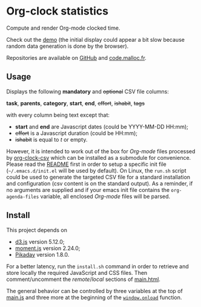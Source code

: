 # Org-clock statistics

Compute and render Org-mode clocked time.

Check out the [demo](https://code.malloc.fr/org-clock-stat/main.html) (the initial display could appear a bit slow because random data generation is done by the browser).

Repositories are available on [GitHub](https://github.com/gscano/org-clock-stat) and [code.malloc.fr](https://code.malloc.fr/org-clock-stat).

## Usage

Displays the following __mandatory__ and ~~optional~~ CSV file columns:

__task__, __parents__, __category__, __start__, __end__, ~~effort~~, ~~ishabit~~, ~~tags~~

with every column being text except that:

* __start__ and __end__ are Javascript dates (could be YYYY-MM-DD HH:mm);
* ~~effort~~ is a Javascript duration (could be HH:mm);
* ~~ishabit~~ is equal to *t* or empty.

However, it is intended to work out of the box for *Org-mode* files processed by [org-clock-csv](https://github.com/atheriel/org-clock-csv/) which can be installed as a submodule for convenience.
Please read the [README](https://github.com/atheriel/org-clock-csv/blob/master/README.md) first in order to setup a specific init file (`~/.emacs.d/init.el` will be used by default).
On Linux, the `run.sh` script could be used to generate the targeted CSV file for a standard installation and configuration (csv content is on the standard output).
As a reminder, if no arguments are supplied and if your emacs init file contains the `org-agenda-files` variable, all enclosed *Org-mode* files will be parsed.

## Install

This project depends on

* [d3.js](https://d3js.org/) version 5.12.0;
* [moment.js](https://momentjs.com/) version 2.24.0;
* [Pikaday](https://pikaday.com/) version 1.8.0.

For a better latency, run the `install.sh` command in order to retrieve and store locally the required JavaScript and CSS files. Then comment/uncomment the *remote*/*local* sections of [main.html](./main.html#L12-L24).

The general behavior can be controlled by three variables at the top of [main.js](./main.js#L1-L3) and three more at the beginning of the [`window.onload`](./main.js#L7-L9) function.